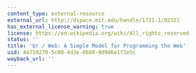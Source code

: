 ```yaml
---
content_type: external-resource
external_url: http://dspace.mit.edu/handle/1721.1/92321
has_external_license_warning: true
license: https://en.wikipedia.org/wiki/All_rights_reserved
status: ''
title: 'Ur / Web: A Simple Model for Programming the Web'
uid: 4a719270-5c00-4d3e-8668-0d9d6e1f1e5c
wayback_url: ''
---
```

